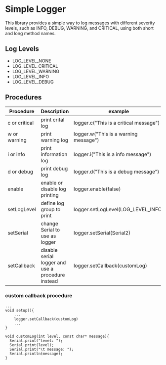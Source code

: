 # Simple Logger

This library provides a simple way to log messages with different severity levels, such as INFO, DEBUG, WARNING, and CRITICAL, using both short and long method names.

## Log Levels

- LOG_LEVEL_NONE
- LOG_LEVEL_CRITICAL
- LOG_LEVEL_WARNING
- LOG_LEVEL_INFO
- LOG_LEVEL_DEBUG

## Procedures

| Procedure | Description | example |
| ---- | ----- | ------ |
| c  or critical | print crital log | logger.c("This is a critical message") |
| w  or warning | print warning log | logger.w("This is a warning message")  |
| i  or info | print information log | logger.i("This is a info message")  |
| d  or debug | print debug log | logger.d("This is a debug message")  |
| enable | enable or disable log printing | logger.enable(false)  |
| setLogLevel | define log group to print | logger.setLogLevel(LOG_LEVEL_INFO)   |
| setSerial | change Serial to use as logger | logger.setSerial(Serial2)   |
| setCallback | disable serial logger and use a procedure instead |  logger.setCallback(customLog)  |

### custom callback procedure


```
...
void setup(){
    ...
    logger.setCallback(customLog)
    ...
}

void customLog(int level, const char* message){
  Serial.print("level: ");
  Serial.print(level);
  Serial.print("\t message: ");
  Serial.println(message);
}
```
